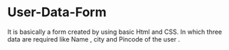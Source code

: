 # User-Data-Form
It is basically a form created by using basic Html and CSS. In which three data are required like Name , city and Pincode of the user .  
